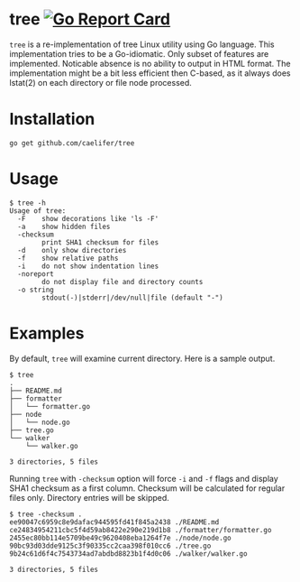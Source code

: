 tree [![Go Report Card](https://goreportcard.com/badge/github.com/caelifer/tree)](https://goreportcard.com/report/github.com/caelifer/tree)
====

`tree` is a re-implementation of tree Linux utility using Go language. This implementation tries to be a Go-idiomatic. Only subset of features are implemented. Noticable absence is no ability to output in HTML format. The implementation might be a bit less efficient then C-based, as it always does lstat(2) on each directory or file node processed.

# Installation
```
go get github.com/caelifer/tree
```

# Usage
```
$ tree -h
Usage of tree:
  -F	show decorations like 'ls -F'
  -a	show hidden files
  -checksum
    	print SHA1 checksum for files
  -d	only show directories
  -f	show relative paths
  -i	do not show indentation lines
  -noreport
    	do not display file and directory counts
  -o string
    	stdout(-)|stderr|/dev/null|file (default "-")
```
# Examples

By default, `tree` will examine current directory. Here is a sample output.
```
$ tree
.
├── README.md
├── formatter
│   └── formatter.go
├── node
│   └── node.go
├── tree.go
└── walker
    └── walker.go

3 directories, 5 files
```

Running `tree` with `-checksum` option will force `-i` and `-f` flags and display SHA1 checksum as a first column. Checksum will be calculated for regular files only. Directory entries will be skipped.

```
$ tree -checksum .
ee90047c6959c8e9dafac944595fd41f845a2438 ./README.md
ce24834954211cbc5f4d59ab8422e290e219d1b8 ./formatter/formatter.go
2455ec80bb114e5709be49c9620408eba1264f7e ./node/node.go
90bc93d03dde9125c3f90335cc2caa398f010cc6 ./tree.go
9b24c61d6f4c7543734ad7abdbd8823b1f4d0c06 ./walker/walker.go

3 directories, 5 files
```
